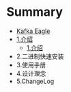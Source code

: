 # Summary

* [Kafka Eagle](README.md)
* [1.介绍](1.介绍)
   * [1.介绍](1.介绍/1.介绍.md)
* 2.二进制快速安装
* 3.使用手册
* 4.设计理念
* 5.ChangeLog

